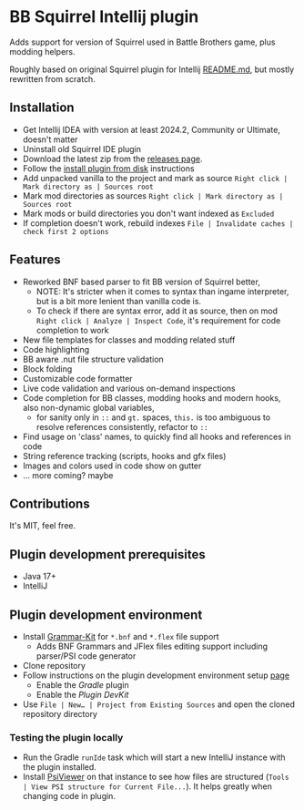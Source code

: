 # BB Squirrel Intellij plugin

Adds support for version of Squirrel used in Battle Brothers game, plus modding helpers.

Roughly based on original Squirrel plugin for Intellij [README.md](ORIGINAL_README.md), but mostly rewritten from scratch.

## Installation

* Get Intellij IDEA with version at least 2024.2, Community or Ultimate, doesn't matter
* Uninstall old Squirrel IDE plugin
* Download the latest zip from the [releases page](../../releases).
* Follow the [install plugin from disk](https://www.jetbrains.com/help/idea/managing-plugins.html) instructions
* Add unpacked vanilla to the project and mark as source `Right click | Mark directory as | Sources root`
* Mark mod directories as sources `Right click | Mark directory as | Sources root`
* Mark mods or build directories you don't want indexed as `Excluded`
* If completion doesn't work, rebuild indexes `File | Invalidate caches | check first 2 options `

## Features

- Reworked BNF based parser to fit BB version of Squirrel better,
    - NOTE: It's stricter when it comes to syntax than ingame interpreter, but is a bit more lenient than vanilla code is.
    - To check if there are syntax error, add it as source, then on mod `Right click | Analyze | Inspect Code`, it's requirement for code completion to work
- New file templates for classes and modding related stuff
- Code highlighting
- BB aware .nut file structure validation
- Block folding
- Customizable code formatter
- Live code validation and various on-demand inspections
- Code completion for BB classes, modding hooks and modern hooks, also non-dynamic global variables,
    - for sanity only in `::` and `gt.` spaces, `this.` is too ambiguous to resolve references consistently, refactor to `::`
- Find usage on 'class' names, to quickly find all hooks and references in code
- String reference tracking (scripts, hooks and gfx files)
- Images and colors used in code show on gutter
- ... more coming? maybe

## Contributions

It's MIT, feel free.

## Plugin development prerequisites

* Java 17+
* IntelliJ

## Plugin development environment

* Install [Grammar-Kit](https://plugins.jetbrains.com/plugin/6606-grammar-kit) for `*.bnf` and `*.flex` file support
  * Adds BNF Grammars and JFlex files editing support including parser/PSI code generator
* Clone repository
* Follow instructions on the plugin development environment setup [page](https://www.jetbrains.org/intellij/sdk/docs/tutorials/build_system/prerequisites.html)
  * Enable the *Gradle* plugin
  * Enable the *Plugin DevKit*
* Use `File | New… | Project from Existing Sources` and open the cloned repository directory

### Testing the plugin locally

* Run the Gradle `runIde` task which will start a new IntelliJ instance with the plugin installed.
* Install [PsiViewer](https://plugins.jetbrains.com/plugin/227-psiviewer) on that instance to see how files are structured (`Tools | View PSI structure for Current File...`). It helps greatly when changing code in plugin.
